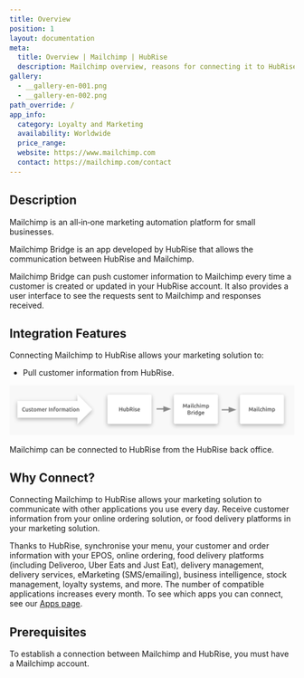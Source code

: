 ```yaml
---
title: Overview
position: 1
layout: documentation
meta:
  title: Overview | Mailchimp | HubRise
  description: Mailchimp overview, reasons for connecting it to HubRise and summary of integrated features. Synchronise data between your EPOS and your apps.
gallery:
  - __gallery-en-001.png
  - __gallery-en-002.png
path_override: /
app_info:
  category: Loyalty and Marketing
  availability: Worldwide
  price_range:
  website: https://www.mailchimp.com
  contact: https://mailchimp.com/contact
---
```


## Description

Mailchimp is an all‑in‑one marketing automation platform for small businesses.

Mailchimp Bridge is an app developed by HubRise that allows the communication between HubRise and Mailchimp.

Mailchimp Bridge can push customer information to Mailchimp every time a customer is created or updated in your HubRise account. It also provides a user interface to see the requests sent to Mailchimp and responses received.

## Integration Features

Connecting Mailchimp to HubRise allows your marketing solution to:

- Pull customer information from HubRise.

![Mailchimp Bridge Workflow](../images/007-en-2x-connection-diagram.png)

Mailchimp can be connected to HubRise from the HubRise back office.

## Why Connect?

Connecting Mailchimp to HubRise allows your marketing solution to communicate with other applications you use every day. Receive customer information from your online ordering solution, or food delivery platforms in your marketing solution.

Thanks to HubRise, synchronise your menu, your customer and order information with your EPOS, online ordering, food delivery platforms (including Deliveroo, Uber Eats and Just Eat), delivery management, delivery services, eMarketing (SMS/emailing), business intelligence, stock management, loyalty systems, and more. The number of compatible applications increases every month. To see which apps you can connect, see our [Apps page](/apps).

## Prerequisites

To establish a connection between Mailchimp and HubRise, you must have a Mailchimp account.
